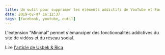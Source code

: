 ```yaml
---
title: Un outil pour supprimer les éléments addictifs de YouTube et Facebook
date: 2019-02-07 16:12:37
tags: [facebook, youtube, outil]
---
```

L'extension "Minimal" permet s'émanciper des fonctionnalités addictives du site de vidéos et du réseau social.

Lire [l'article de Usbek & Rica](https://usbeketrica.com/article/minimal-elements-addictifs-youtube-facebook)